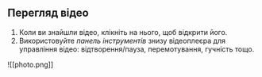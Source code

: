 ## Перегляд відео

1. Коли ви знайшли відео, клікніть на нього, щоб відкрити його.
2. Використовуйте *панель інструментів* знизу відеоплеєра для управління відео: відтворення/пауза, перемотування, гучність тощо.

![[photo.png]]

